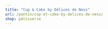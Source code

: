```yaml
---
title: "Cup & Cake by Délices de Ness"
url: /pantin/cup-et-cake-by-delices-de-ness/
shop: pâtisserie
---
```

